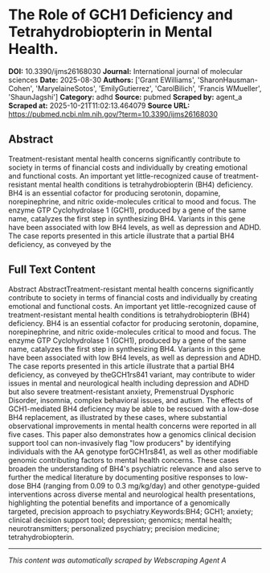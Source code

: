 # The Role of GCH1 Deficiency and Tetrahydrobiopterin in Mental Health.

**DOI:** 10.3390/ijms26168030
**Journal:** International journal of molecular sciences
**Date:** 2025-08-30
**Authors:** ['Grant EWilliams', 'SharonHausman-Cohen', 'MaryelaineSotos', 'EmilyGutierrez', 'CarolBilich', 'Francis WMueller', 'ShaunJagshi']
**Category:** adhd
**Source:** pubmed
**Scraped by:** agent_a
**Scraped at:** 2025-10-21T11:02:13.464079
**Source URL:** https://pubmed.ncbi.nlm.nih.gov/?term=10.3390/ijms26168030

## Abstract

Treatment-resistant mental health concerns significantly contribute to society in terms of financial costs and individually by creating emotional and functional costs. An important yet little-recognized cause of treatment-resistant mental health conditions is tetrahydrobiopterin (BH4) deficiency. BH4 is an essential cofactor for producing serotonin, dopamine, norepinephrine, and nitric oxide-molecules critical to mood and focus. The enzyme GTP Cyclohydrolase 1 (GCH1), produced by a gene of the same name, catalyzes the first step in synthesizing BH4. Variants in this gene have been associated with low BH4 levels, as well as depression and ADHD. The case reports presented in this article illustrate that a partial BH4 deficiency, as conveyed by the 

## Full Text Content

Abstract AbstractTreatment-resistant mental health concerns significantly contribute to society in terms of financial costs and individually by creating emotional and functional costs. An important yet little-recognized cause of treatment-resistant mental health conditions is tetrahydrobiopterin (BH4) deficiency. BH4 is an essential cofactor for producing serotonin, dopamine, norepinephrine, and nitric oxide-molecules critical to mood and focus. The enzyme GTP Cyclohydrolase 1 (GCH1), produced by a gene of the same name, catalyzes the first step in synthesizing BH4. Variants in this gene have been associated with low BH4 levels, as well as depression and ADHD. The case reports presented in this article illustrate that a partial BH4 deficiency, as conveyed by theGCH1rs841 variant, may contribute to wider issues in mental and neurological health including depression and ADHD but also severe treatment-resistant anxiety, Premenstrual Dysphoric Disorder, insomnia, complex behavioral issues, and autism. The effects of GCH1-mediated BH4 deficiency may be able to be rescued with a low-dose BH4 replacement, as illustrated by these cases, where substantial observational improvements in mental health concerns were reported in all five cases. This paper also demonstrates how a genomics clinical decision support tool can non-invasively flag "low producers" by identifying individuals with the AA genotype forGCH1rs841, as well as other modifiable genomic contributing factors to mental health concerns. These cases broaden the understanding of BH4's psychiatric relevance and also serve to further the medical literature by documenting positive responses to low-dose BH4 (ranging from 0.09 to 0.3 mg/kg/day) and other genotype-guided interventions across diverse mental and neurological health presentations, highlighting the potential benefits and importance of a genomically targeted, precision approach to psychiatry.Keywords:BH4; GCH1; anxiety; clinical decision support tool; depression; genomics; mental health; neurotransmitters; personalized psychiatry; precision medicine; tetrahydrobiopterin.

---
*This content was automatically scraped by Webscraping Agent A*
